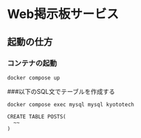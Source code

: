 # Web掲示板サービス
## 起動の仕方

### コンテナの起動
```
docker compose up
```
###以下のSQL文でテーブルを作成する
```
docker compose exec mysql mysql kyototech
```

```
CREATE TABLE POSTS(
  ~~
)
```
